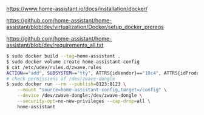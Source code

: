 https://www.home-assistant.io/docs/installation/docker/

https://github.com/home-assistant/home-assistant/blob/dev/virtualization/Docker/setup_docker_prereqs

https://github.com/home-assistant/home-assistant/blob/dev/requirements_all.txt

```sh
$ sudo docker build --tag=home-assistant .
$ sudo docker volume create home-assistant-config
$ cat /etc/udev/rules.d/zwave.rules
ACTION=="add", SUBSYSTEM=="tty", ATTRS{idVendor}=="10c4", ATTRS{idProduct}=="ea60", SYMLINK+="zwave-dongle"
# check permissions of /dev/zwave-dongle
$ sudo docker run --rm --publish=8123:8123 \
    --mount "source=home-assistant-config,target=/config" \
    --device /dev/zwave-dongle:/dev/zwave-dongle \
    --security-opt=no-new-privileges --cap-drop=all \
    home-assistant
```
